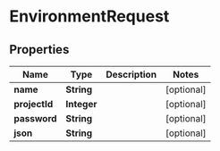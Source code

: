 

# EnvironmentRequest


## Properties

| Name | Type | Description | Notes |
|------------ | ------------- | ------------- | -------------|
|**name** | **String** |  |  [optional] |
|**projectId** | **Integer** |  |  [optional] |
|**password** | **String** |  |  [optional] |
|**json** | **String** |  |  [optional] |



